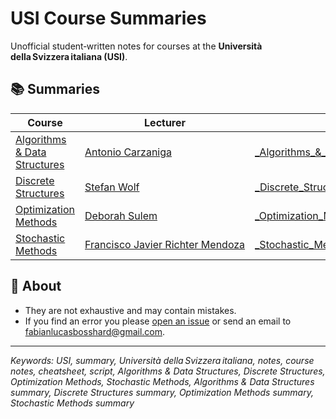 # USI Course Summaries

Unofficial student‐written notes for courses at the **Università della Svizzera italiana (USI)**. 

## 📚 Summaries

| Course | Lecturer | PDF | LaTeX |
| ------ | -------- | --- | ----- |
| [Algorithms & Data Structures](https://search.usi.ch/en/courses/35270741/algorithms-data-structures) | [Antonio Carzaniga](https://www.inf.usi.ch/carzaniga/) | [\_Algorithms\_&\_Data\_Structures.pdf](./_Algorithms_%26_Data_Structures.pdf) | [`_Algorithms_&_Data_Structures.tex`](./_Algorithms_%26_Data_Structures.tex) |
| [Discrete Structures](https://search.usi.ch/courses/35270737/discrete-structures) | [Stefan Wolf](https://search.usi.ch/people/eefbe656c9dfacf0e1a1e15bf8893bcb/wolf-stefan)   | [\_Discrete\_Structures.pdf](./_Discrete_Structures.pdf)  | [`_Discrete_Structures.tex`](./_Discrete_Structures.tex) |
| [Optimization Methods](https://search.usi.ch/en/courses/35270756/optimization-methods)   | [Deborah Sulem](https://search.usi.ch/en/people/7ae0ccfefe31ec77de71003997572fbd/sulem-deborah)   | [\_Optimization\_Methods.pdf](./_Optimization_Methods.pdf)  | [`_Optimization_Methods.tex`](./_Optimization_Methods.tex)  |
| [Stochastic Methods](https://search.usi.ch/en/courses/35270722/stochastic-methods)   | [Francisco Javier Richter Mendoza](https://search.usi.ch/en/people/fd79a01270bbee6228453cacbb95a6c5/richter-mendoza-francisco-javier) | [\_Stochastic\_Methods.pdf](./_Stochastic_Methods.pdf) | [`_Stochastic_Methods.tex`](./_Stochastic_Methods.tex)  |

## 📄 About
- They are not exhaustive and may contain mistakes.
- If you find an error you please [open an issue](https://github.com/fabianbosshard/USI_summaries/issues) or send an email to [fabianlucasbosshard@gmail.com](mailto\:fabianlucasbosshard@gmail.com).

---

*Keywords: 
USI, summary, Università della Svizzera italiana, notes, course notes, cheatsheet, script, Algorithms & Data Structures, Discrete Structures, Optimization Methods, Stochastic Methods, Algorithms & Data Structures summary, Discrete Structures summary, Optimization Methods summary, Stochastic Methods summary*

